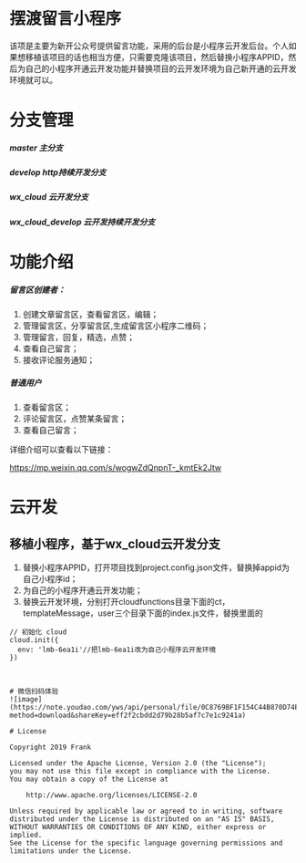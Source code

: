 # 摆渡留言小程序
该项是主要为新开公众号提供留言功能，采用的后台是小程序云开发后台。个人如果想移植该项目的话也相当方便，只需要克隆该项目，然后替换小程序APPID，然后为自己的小程序开通云开发功能并替换项目的云开发环境为自己新开通的云开发环境就可以。

# 分支管理
##### master 主分支
##### develop http持续开发分支
##### wx_cloud 云开发分支
##### wx_cloud_develop 云开发持续开发分支

# 功能介绍
##### 留言区创建者：
1. 创建文章留言区，查看留言区，编辑；
2. 管理留言区，分享留言区,生成留言区小程序二维码；
3. 管理留言，回复，精选，点赞；
4. 查看自己留言；
5. 接收评论服务通知；

##### 普通用户
1. 查看留言区；
2. 评论留言区，点赞某条留言；
3. 查看自己留言；

详细介绍可以查看以下链接：

https://mp.weixin.qq.com/s/wogwZdQnpnT-_kmtEk2Jtw

# 云开发
## 移植小程序，基于wx_cloud云开发分支
1. 替换小程序APPID，打开项目找到project.config.json文件，替换掉appid为自己小程序id；
2. 为自己的小程序开通云开发功能；
3. 替换云开发环境，分别打开cloudfunctions目录下面的ct，templateMessage，user三个目录下面的index.js文件，替换里面的
```
// 初始化 cloud
cloud.init({
  env: 'lmb-6ea1i'//把lmb-6ea1i改为自己小程序云开发环境
})



# 微信扫码体验
![image](https://note.youdao.com/yws/api/personal/file/0C8769BF1F154C44B870D74EB48CBCC2?method=download&shareKey=eff2f2cbdd2d79b28b5af7c7e1c9241a)

# License

Copyright 2019 Frank

Licensed under the Apache License, Version 2.0 (the "License");
you may not use this file except in compliance with the License.
You may obtain a copy of the License at

    http://www.apache.org/licenses/LICENSE-2.0

Unless required by applicable law or agreed to in writing, software
distributed under the License is distributed on an "AS IS" BASIS,
WITHOUT WARRANTIES OR CONDITIONS OF ANY KIND, either express or implied.
See the License for the specific language governing permissions and
limitations under the License.
